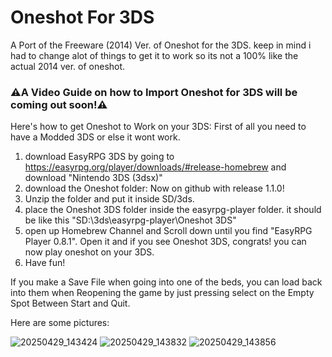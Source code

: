 # Oneshot For 3DS
A Port of the Freeware (2014) Ver. of Oneshot for the 3DS.
keep in mind i had to change alot of things to get it to work so its not a 100% like the actual 2014 ver. of oneshot.

### **⚠️A Video Guide on how to Import Oneshot for 3DS will be coming out soon!⚠️**

Here's how to get Oneshot to Work on your 3DS:
First of all you need to have a Modded 3DS or else it wont work.
1. download EasyRPG 3DS by going to https://easyrpg.org/player/downloads/#release-homebrew and download "Nintendo 3DS (3dsx)"
2. download the Oneshot folder: Now on github with release 1.1.0!
3. Unzip the folder and put it inside SD/3ds.
4. place the Oneshot 3DS folder inside the easyrpg-player folder. it should be like this "SD:\3ds\easyrpg-player\Oneshot 3DS"
5. open up Homebrew Channel and Scroll down until you find "EasyRPG Player 0.8.1". Open it and if you see Oneshot 3DS, congrats! you can now play
oneshot on your 3DS.
6. Have fun!

If you make a Save File when going into one of the beds, you can load back into them when Reopening the game by just pressing select on the Empty Spot Between Start and Quit.

Here are some pictures:

![20250429_143424](https://github.com/user-attachments/assets/21ffa958-3cda-4e79-92fd-905e37d54388)
![20250429_143832](https://github.com/user-attachments/assets/6407ba0c-33d8-4308-a4c9-8c8301423077)
![20250429_143856](https://github.com/user-attachments/assets/2482b69b-3060-4abe-992e-b4f5e0295e29)
